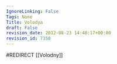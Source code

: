```yaml
---
IgnoreLinking: False
Tags: None
Title: Volodya
draft: False
revision_date: 2012-08-23 14:40:17+00:00
revision_id: 7158
---
```


#REDIRECT [[Volodny]]